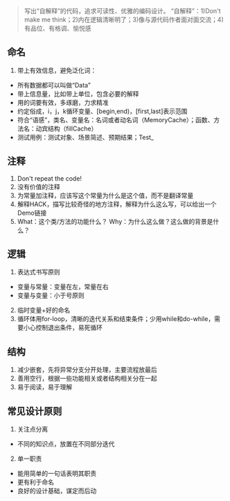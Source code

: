 > 写出“自解释”的代码，追求可读性、优雅的编码设计。
> “自解释”：1)Don't make me think；2)内在逻辑清晰明了；3)像与源代码作者面对面交流；4)有品位、有格调、愉悦感

## 命名
1. 带上有效信息，避免泛化词：
  * 所有数据都可以叫做“Data”
  * 带上信息量，比如带上单位，包含必要的解释
  * 用的词要有效，多琢磨，力求精准
  * 约定俗成，i，j，k循环变量、[begin,end)，[first,last]表示范围
  * 符合“语感”，类名、变量名：名词或者动名词（MemoryCache）；函数、方法名：动宾结构（fillCache）
  * 测试用例：测试对象、场景简述、预期结果；Test_<Function>_<Expect>_<Situation>
  
## 注释
1. Don't repeat the code!
2. 没有价值的注释
3. 为常量加注释，应该写这个常量为什么是这个值，而不是翻译常量
4. 解释HACK，描写比较奇怪的地方注释，解释为什么这么写，可以给出一个Demo链接
5. What：这个类/方法的功能什么？ Why：为什么这么做？这么做的背景是什么？

## 逻辑
1. 表达式书写原则
  * 变量与常量：变量在左，常量在右
  * 变量与变量：小于号原则
2. 临时变量+好的命名
3. 循环体用for-loop，清晰的迭代关系和结束条件；少用while和do-while，需要小心控制退出条件，易死循环

## 结构
1. 减少嵌套，先将异常分支分开处理，主要流程放最后
2. 善用空行，根据一些功能相关或者结构相关分在一起
3. 易于阅读，易于理解

## 常见设计原则
1. 关注点分离
  * 不同的知识点，放置在不同部分迭代
2. 单一职责
  * 能用简单的一句话表明其职责
  * 更有利于命名
  * 良好的设计基础，谋定而后动
